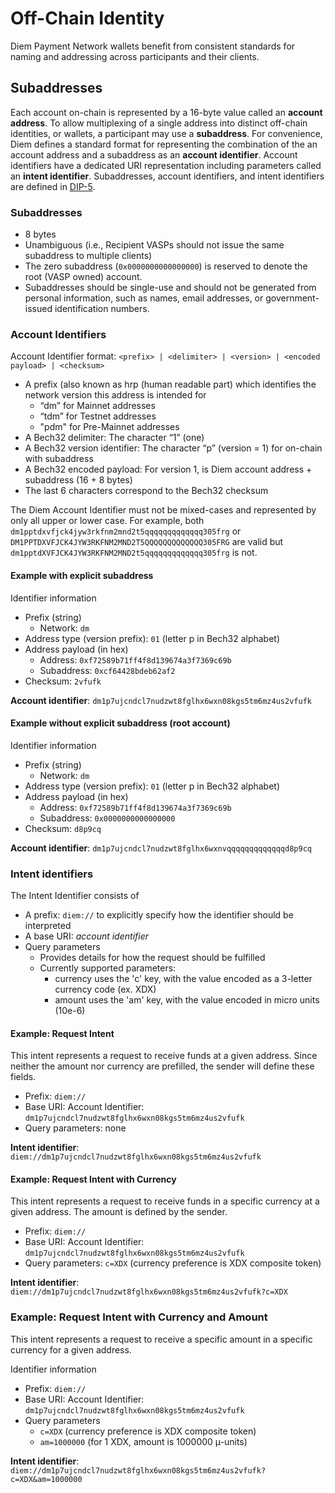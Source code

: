 # Off-Chain Identity

Diem Payment Network wallets benefit from consistent standards for naming and addressing across participants and their clients.

## Subaddresses

Each account on-chain is represented by a 16-byte value called an **account address**. To allow multiplexing of a single address into distinct off-chain identities, or wallets, a participant may use a **subaddress**. For convenience, Diem defines a standard format for representing the combination of the an account address and a subaddress as an **account identifier**. Account identifiers have a dedicated URI representation including parameters called an **intent identifier**. Subaddresses, account identifiers, and intent identifiers are defined in [DIP-5](https://dip.diem.com/dip-5/).

### Subaddresses

- 8 bytes
- Unambiguous (i.e., Recipient VASPs should not issue the same subaddress to multiple clients)
- The zero subaddress (`0x0000000000000000`) is reserved to denote the root (VASP owned) account.
- Subaddresses should be single-use and should not be generated from personal information, such as names, email addresses, or government-issued identification numbers.

### Account Identifiers

Account Identifier format: `<prefix> | <delimiter> | <version> | <encoded payload> | <checksum>`

- A prefix (also known as hrp (human readable part) which identifies the network version this address is intended for
  - “dm” for Mainnet addresses
  - “tdm” for Testnet addresses
  - "pdm" for Pre-Mainnet addresses
- A Bech32 delimiter: The character “1” (one)
- A Bech32 version identifier: The character “p” (version = 1) for on-chain with subaddress
- A Bech32 encoded payload: For version 1, is Diem account address + subaddress (16 + 8 bytes)
- The last 6 characters correspond to the Bech32 checksum

The Diem Account Identifier must not be mixed-cases and represented by only all upper or lower case.  For example, both `dm1pptdxvfjck4jyw3rkfnm2mnd2t5qqqqqqqqqqqqq305frg` or `DM1PPTDXVFJCK4JYW3RKFNM2MND2T5QQQQQQQQQQQQQ305FRG` are valid but `dm1pptdXVFJCK4JYW3RKFNM2MND2t5qqqqqqqqqqqqq305frg` is not.


#### Example with explicit subaddress
Identifier information
* Prefix (string)
  * Network: `dm`
* Address type (version prefix): `01` (letter p in Bech32 alphabet)
* Address payload (in hex)
  * Address: `0xf72589b71ff4f8d139674a3f7369c69b`
  * Subaddress: `0xcf64428bdeb62af2`
* Checksum: `2vfufk`

**Account identifier**: `dm1p7ujcndcl7nudzwt8fglhx6wxn08kgs5tm6mz4us2vfufk`

#### Example without explicit subaddress (root account)
Identifier information
* Prefix (string)
  * Network: `dm`
* Address type (version prefix): `01` (letter p in Bech32 alphabet)
* Address payload (in hex)
  * Address: `0xf72589b71ff4f8d139674a3f7369c69b`
  * Subaddress: `0x0000000000000000`
* Checksum: `d8p9cq`

**Account identifier**: `dm1p7ujcndcl7nudzwt8fglhx6wxnvqqqqqqqqqqqqqd8p9cq`

### Intent identifiers

The Intent Identifier consists of
* A prefix: `diem://` to explicitly specify how the identifier should be interpreted
* A base URI: *account identifier*
* Query parameters
  * Provides details for how the request should be fulfilled
  * Currently supported parameters:
    * currency uses the 'c' key, with the value encoded as a 3-letter currency code (ex. XDX)
    * amount uses the 'am' key, with the value encoded in micro units (10e-6)

#### Example: Request Intent

This intent represents a request to receive funds at a given address. Since neither the amount nor currency are prefilled, the sender will define these fields.

* Prefix: `diem://`
* Base URI: Account Identifier: `dm1p7ujcndcl7nudzwt8fglhx6wxn08kgs5tm6mz4us2vfufk`
* Query parameters: none

**Intent identifier**: `diem://dm1p7ujcndcl7nudzwt8fglhx6wxn08kgs5tm6mz4us2vfufk`

#### Example:  Request Intent with Currency
This intent represents a request to receive funds in a specific currency at a given address. The amount is defined by the sender.

* Prefix: `diem://`
* Base URI: Account Identifier: `dm1p7ujcndcl7nudzwt8fglhx6wxn08kgs5tm6mz4us2vfufk`
* Query parameters: `c=XDX` (currency preference is XDX composite token)

**Intent identifier**: `diem://dm1p7ujcndcl7nudzwt8fglhx6wxn08kgs5tm6mz4us2vfufk?c=XDX`

### Example: Request Intent with Currency and Amount
This intent represents a request to receive a specific amount in a specific currency for a given address.

Identifier information
* Prefix: `diem://`
* Base URI: Account Identifier: `dm1p7ujcndcl7nudzwt8fglhx6wxn08kgs5tm6mz4us2vfufk`
* Query parameters
  * `c=XDX` (currency preference is XDX composite token)
  * `am=1000000` (for 1 XDX, amount is 1000000 µ-units)

**Intent identifier**: `diem://dm1p7ujcndcl7nudzwt8fglhx6wxn08kgs5tm6mz4us2vfufk?c=XDX&am=1000000`
